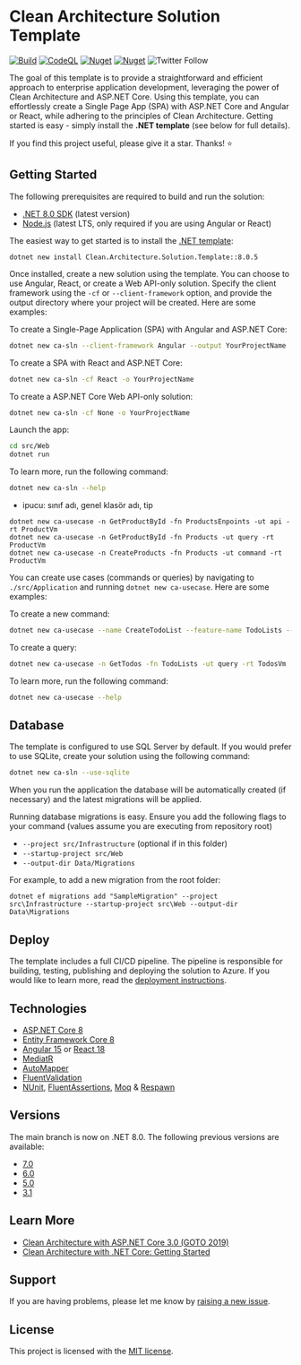 # Clean Architecture Solution Template

[![Build](https://github.com/jasontaylordev/CleanArchitecture/actions/workflows/build.yml/badge.svg)](https://github.com/jasontaylordev/CleanArchitecture/actions/workflows/build.yml)
[![CodeQL](https://github.com/jasontaylordev/CleanArchitecture/actions/workflows/codeql.yml/badge.svg)](https://github.com/jasontaylordev/CleanArchitecture/actions/workflows/codeql.yml)
[![Nuget](https://img.shields.io/nuget/v/Clean.Architecture.Solution.Template?label=NuGet)](https://www.nuget.org/packages/Clean.Architecture.Solution.Template)
[![Nuget](https://img.shields.io/nuget/dt/Clean.Architecture.Solution.Template?label=Downloads)](https://www.nuget.org/packages/Clean.Architecture.Solution.Template)
![Twitter Follow](https://img.shields.io/twitter/follow/jasontaylordev?label=Follow&style=social)

The goal of this template is to provide a straightforward and efficient approach to enterprise application development, leveraging the power of Clean Architecture and ASP.NET Core. Using this template, you can effortlessly create a Single Page App (SPA) with ASP.NET Core and Angular or React, while adhering to the principles of Clean Architecture. Getting started is easy - simply install the **.NET template** (see below for full details).

If you find this project useful, please give it a star. Thanks! ⭐

## Getting Started

The following prerequisites are required to build and run the solution:

- [.NET 8.0 SDK](https://dotnet.microsoft.com/download/dotnet/8.0) (latest version)
- [Node.js](https://nodejs.org/) (latest LTS, only required if you are using Angular or React)



 
The easiest way to get started is to install the [.NET template](https://www.nuget.org/packages/Clean.Architecture.Solution.Template):
```
dotnet new install Clean.Architecture.Solution.Template::8.0.5
```

Once installed, create a new solution using the template. You can choose to use Angular, React, or create a Web API-only solution. Specify the client framework using the `-cf` or `--client-framework` option, and provide the output directory where your project will be created. Here are some examples:

To create a Single-Page Application (SPA) with Angular and ASP.NET Core:
```bash
dotnet new ca-sln --client-framework Angular --output YourProjectName
```

To create a SPA with React and ASP.NET Core:
```bash
dotnet new ca-sln -cf React -o YourProjectName
```

To create a ASP.NET Core Web API-only solution:
```bash
dotnet new ca-sln -cf None -o YourProjectName
```

Launch the app:
```bash
cd src/Web
dotnet run
```

To learn more, run the following command:
```bash
dotnet new ca-sln --help
```

- ipucu: sınıf adı, genel klasör adı, tip
```
dotnet new ca-usecase -n GetProductById -fn ProductsEnpoints -ut api -rt ProductVm
dotnet new ca-usecase -n GetProductById -fn Products -ut query -rt ProductVm
dotnet new ca-usecase -n CreateProducts -fn Products -ut command -rt ProductVm
```

You can create use cases (commands or queries) by navigating to `./src/Application` and running `dotnet new ca-usecase`. Here are some examples:

To create a new command:
```bash
dotnet new ca-usecase --name CreateTodoList --feature-name TodoLists --usecase-type command --return-type int
```

To create a query:
```bash
dotnet new ca-usecase -n GetTodos -fn TodoLists -ut query -rt TodosVm
```

To learn more, run the following command:
```bash
dotnet new ca-usecase --help
```

## Database

The template is configured to use SQL Server by default. If you would prefer to use SQLite, create your solution using the following command:

```bash
dotnet new ca-sln --use-sqlite
```

When you run the application the database will be automatically created (if necessary) and the latest migrations will be applied.

Running database migrations is easy. Ensure you add the following flags to your command (values assume you are executing from repository root)

* `--project src/Infrastructure` (optional if in this folder)
* `--startup-project src/Web`
* `--output-dir Data/Migrations`

For example, to add a new migration from the root folder:

 `dotnet ef migrations add "SampleMigration" --project src\Infrastructure --startup-project src\Web --output-dir Data\Migrations`

## Deploy

The template includes a full CI/CD pipeline. The pipeline is responsible for building, testing, publishing and deploying the solution to Azure. If you would like to learn more, read the [deployment instructions](https://github.com/jasontaylordev/CleanArchitecture/wiki/Deployment).

## Technologies

* [ASP.NET Core 8](https://docs.microsoft.com/en-us/aspnet/core/introduction-to-aspnet-core)
* [Entity Framework Core 8](https://docs.microsoft.com/en-us/ef/core/)
* [Angular 15](https://angular.io/) or [React 18](https://react.dev/)
* [MediatR](https://github.com/jbogard/MediatR)
* [AutoMapper](https://automapper.org/)
* [FluentValidation](https://fluentvalidation.net/)
* [NUnit](https://nunit.org/), [FluentAssertions](https://fluentassertions.com/), [Moq](https://github.com/moq) & [Respawn](https://github.com/jbogard/Respawn)

## Versions
The main branch is now on .NET 8.0. The following previous versions are available:

* [7.0](https://github.com/jasontaylordev/CleanArchitecture/tree/net7.0)
* [6.0](https://github.com/jasontaylordev/CleanArchitecture/tree/net6.0)
* [5.0](https://github.com/jasontaylordev/CleanArchitecture/tree/net5.0)
* [3.1](https://github.com/jasontaylordev/CleanArchitecture/tree/netcore3.1)

## Learn More

* [Clean Architecture with ASP.NET Core 3.0 (GOTO 2019)](https://youtu.be/dK4Yb6-LxAk)
* [Clean Architecture with .NET Core: Getting Started](https://jasontaylor.dev/clean-architecture-getting-started/)

## Support

If you are having problems, please let me know by [raising a new issue](https://github.com/jasontaylordev/CleanArchitecture/issues/new/choose).

## License

This project is licensed with the [MIT license](LICENSE).
